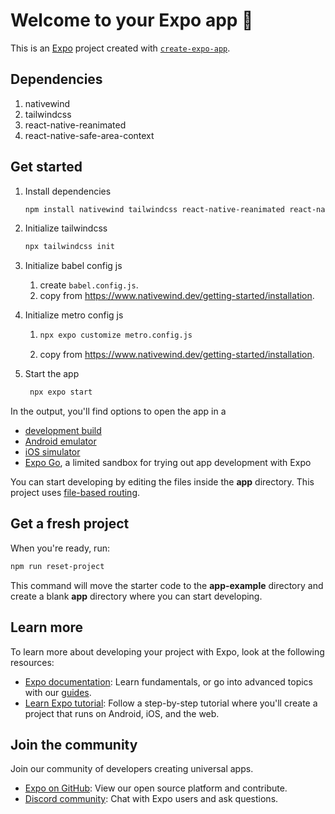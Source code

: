 # Welcome to your Expo app 👋

This is an [Expo](https://expo.dev) project created with [`create-expo-app`](https://www.npmjs.com/package/create-expo-app).

## Dependencies

1. nativewind
2. tailwindcss
3. react-native-reanimated
4. react-native-safe-area-context

## Get started

1. Install dependencies

   ```bash
   npm install nativewind tailwindcss react-native-reanimated react-native-safe-area-context
   ```

2. Initialize tailwindcss

   ```bash
   npx tailwindcss init
   ```

3. Initialize babel config js
   
   1) create `babel.config.js`.
   2) copy from https://www.nativewind.dev/getting-started/installation.

4. Initialize metro config js

   1) ```bash
      npx expo customize metro.config.js
      ```
   2) copy from https://www.nativewind.dev/getting-started/installation.

2. Start the app

   ```bash
    npx expo start
   ```

In the output, you'll find options to open the app in a

- [development build](https://docs.expo.dev/develop/development-builds/introduction/)
- [Android emulator](https://docs.expo.dev/workflow/android-studio-emulator/)
- [iOS simulator](https://docs.expo.dev/workflow/ios-simulator/)
- [Expo Go](https://expo.dev/go), a limited sandbox for trying out app development with Expo

You can start developing by editing the files inside the **app** directory. This project uses [file-based routing](https://docs.expo.dev/router/introduction).

## Get a fresh project

When you're ready, run:

```bash
npm run reset-project
```

This command will move the starter code to the **app-example** directory and create a blank **app** directory where you can start developing.

## Learn more

To learn more about developing your project with Expo, look at the following resources:

- [Expo documentation](https://docs.expo.dev/): Learn fundamentals, or go into advanced topics with our [guides](https://docs.expo.dev/guides).
- [Learn Expo tutorial](https://docs.expo.dev/tutorial/introduction/): Follow a step-by-step tutorial where you'll create a project that runs on Android, iOS, and the web.

## Join the community

Join our community of developers creating universal apps.

- [Expo on GitHub](https://github.com/expo/expo): View our open source platform and contribute.
- [Discord community](https://chat.expo.dev): Chat with Expo users and ask questions.
